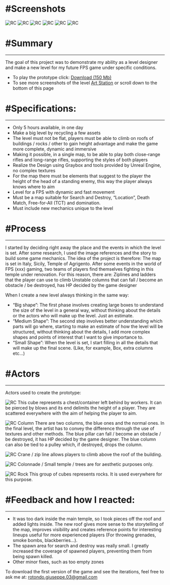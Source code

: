 # #Screenshots

![RC](/S1.png)
![RC](/S2.png)
![RC](/S3.png)
![RC](/S4.png)
![RC](/S5.png)
![RC](/S6.png)


# #Summary

<hr>

The goal of this project was to demonstrate my ability as a level designer and make a new level for my future FPS game under specific conditions.
- To play the prototype click: [Download (150 Mb)](https://giusepperotondo.itch.io/project-v)
- To see more screenshots of the level [Art Station](https://www.artstation.com/artwork/rJPDP6) or scroll down to the bottom of this page

# #Specifications:

<hr>

- Only 5 hours available, in one day
- Make a big level by recycling a few assets
- The level must not be flat, players must be able to climb on roofs of buildings / rocks / other to gain height advantage and make the game more complete, dynamic and immersive
- Making it possible, in a single map, to be able to play both close-range rifles and long-range rifles, supporting the styles of both players
- Realize the Design using Graybox and tools provided by Unreal Engine, no complex textures
- For the map there must be elements that suggest to the player the height of the head of a standing enemy, this way the player always knows where to aim
- Level for a FPS with dynamic and fast movement
- Must be a map suitable for Search and Destroy, “Location”, Death Match, Free-for-All (TCT) and domination.
- Must include new mechanics unique to the level

# #Process

<hr>

I started by deciding right away the place and the events in which the level is set. After some research, I used the image references and the story to build some game mechanics. The idea of the project is therefore:
The map is set in Italy, Sicily, Temple of Agrigento. After some events in the world of FPS (xxx) gaming, two teams of players find themselves fighting in this temple under renovation. For this reason, there are:
Ziplines and ladders that the player can use to climb
Unstable columns that can fall / become an obstacle / be destroyed, has HP decided by the game designer

When I create a new level always thinking in the same way:

- “Big shape”: The first phase involves creating large boxes to understand the size of the level in a general way, without thinking about the details or the actors who will make up the level. Just an estimate.
- “Medium Shape”: The second step involves better understanding which parts will go where, starting to make an estimate of how the level will be structured, without thinking about the details, I add more complex shapes and points of interest that I want to give importance to.
- “Small Shape”: When the level is set, I start filling in all the details that will make up the final scene. (Like, for example, Box, extra columns etc…)

# #Actors

<hr>

Actors used to create the prototype:

![RC](/project_v_chest.png)
This cube represents a chest/container left behind by workers. It can be pierced by blows and its end delimits the height of a player. They are scattered everywhere with the aim of helping the player to aim.

![RC](/project_v_co.png)
Column There are two columns, the blue ones and the normal ones. In the final level, the artist has to convey the difference through the use of textures and other methods. The blue pillar can fall / become an obstacle / be destroyed, it has HP decided by the game designer. The blue column can also be tied to a pulley which, if destroyed, drops the column.

![RC](/project_v_upv2.png)
Crane / zip line allows players to climb above the roof of the building.

![RC](/project_v_props.png)
Colonnade / Small temple / trees are for aesthetic purposes only.

![RC](/project_v_rock.png)
Rock This group of cubes represents rocks. It is used everywhere for this purpose.


# #Feedback and how I reacted:

<hr>

- It was too dark inside the main temple, so I took pieces off the roof and added lights inside. The new roof gives more sense to the storytelling of the map, improves visibility and creates reference points for interesting lineups useful for more experienced players (For throwing grenades, smoke bombs, blackberries…).
- The spawn area for search and destroy was really small. I greatly increased the coverage of spawned players, preventing them from being spawn killed.
- Other minor fixes, such as too empty zones

To download the first version of the game and see the iterations, feel free to ask me at: rotondo.giuseppe.03@gmail.com

